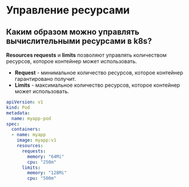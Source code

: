 # Управление ресурсами

## Каким образом можно управлять вычислительными ресурсами в k8s?

**Resources requests** и **limits** позволяют управлять количеством ресурсов, которое контейнер может использовать.

- **Request** - минимальное количество ресурсов, которое контейнер гарантировано получит.
- **Limits** - максимальное количество ресурсов, которое контейнер может использовать.

```yaml
apiVersion: v1
kind: Pod
metadata:
  name: myapp-pod
spec:
  containers:
  - name: myapp
    image: myapp:v1
    resources:
      requests:
        memory: "64Mi"
        cpu: "250m"
      limits:
        memory: "128Mi"
        cpu: "500m"
```
